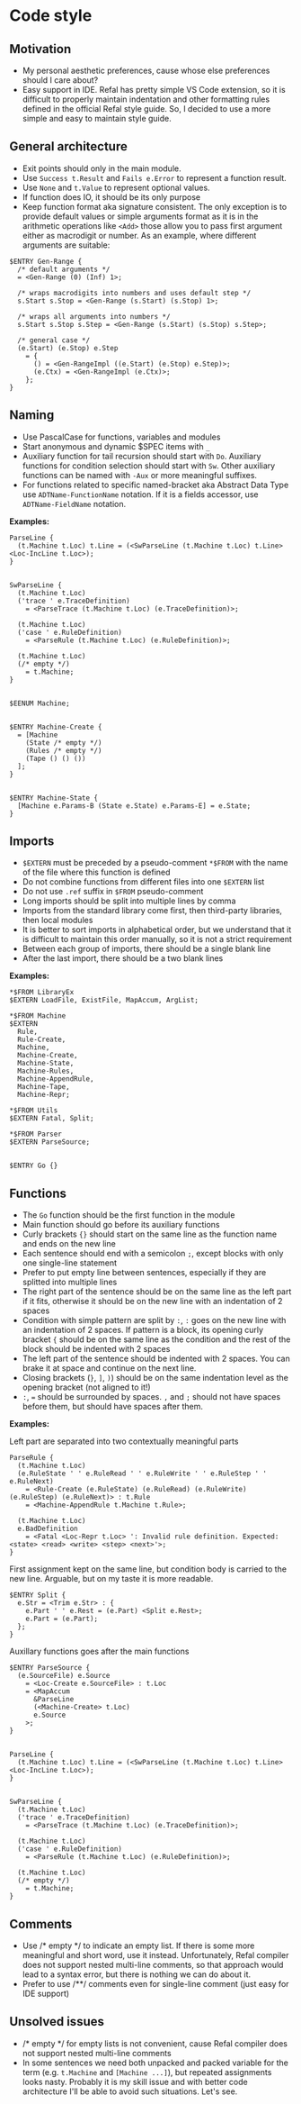 ﻿# Code style

## Motivation

- My personal aesthetic preferences, cause whose else preferences should I care about?
- Easy support in IDE. Refal has pretty simple VS Code extension, so it is difficult to properly maintain indentation and other formatting rules defined in the official Refal style guide. So, I decided to use a more simple and easy to maintain style guide.

## General architecture

- Exit points should only in the main module.
- Use `Success t.Result` and `Fails e.Error` to represent a function result.
- Use `None` and `t.Value` to represent optional values.
- If function does IO, it should be its only purpose
- Keep function format aka signature consistent. The only exception is to provide default values or simple arguments format as it is in the arithmetic operations like `<Add>` those allow you to pass first argument either as macrodigit or number. As an example, where different arguments are suitable:
```refal
$ENTRY Gen-Range {
  /* default arguments */
  = <Gen-Range (0) (Inf) 1>;

  /* wraps macrodigits into numbers and uses default step */
  s.Start s.Stop = <Gen-Range (s.Start) (s.Stop) 1>;

  /* wraps all arguments into numbers */
  s.Start s.Stop s.Step = <Gen-Range (s.Start) (s.Stop) s.Step>;

  /* general case */
  (e.Start) (e.Stop) e.Step
    = {
      () = <Gen-RangeImpl ((e.Start) (e.Stop) e.Step)>;
      (e.Ctx) = <Gen-RangeImpl (e.Ctx)>;
    };
}
```

## Naming

- Use PascalCase for functions, variables and modules
- Start anonymous and dynamic $SPEC items with `_`
- Auxiliary function for tail recursion should start with `Do`. Auxiliary functions for condition selection should start with `Sw`. Other auxiliary functions can be named with `-Aux` or more meaningful suffixes.
- For functions related to specific named-bracket aka Abstract Data Type use `ADTName-FunctionName` notation. If it is a fields accessor, use `ADTName-FieldName` notation.


**Examples:**
```refal
ParseLine {
  (t.Machine t.Loc) t.Line = (<SwParseLine (t.Machine t.Loc) t.Line> <Loc-IncLine t.Loc>);
}


SwParseLine {
  (t.Machine t.Loc)
  ('trace ' e.TraceDefinition)
    = <ParseTrace (t.Machine t.Loc) (e.TraceDefinition)>;

  (t.Machine t.Loc)
  ('case ' e.RuleDefinition)
    = <ParseRule (t.Machine t.Loc) (e.RuleDefinition)>;

  (t.Machine t.Loc)
  (/* empty */)
    = t.Machine;
}


$EENUM Machine;


$ENTRY Machine-Create {
  = [Machine
    (State /* empty */)
    (Rules /* empty */)
    (Tape () () ())
  ];
}


$ENTRY Machine-State {
  [Machine e.Params-B (State e.State) e.Params-E] = e.State;
}
```

## Imports

- `$EXTERN` must be preceded by a pseudo-comment `*$FROM` with the name of the file where this function is defined
- Do not combine functions from different files into one `$EXTERN` list
- Do not use `.ref` suffix in `$FROM` pseudo-comment
- Long imports should be split into multiple lines by comma
- Imports from the standard library come first, then third-party libraries, then local modules
- It is better to sort imports in alphabetical order, but we understand that it is difficult to maintain this order manually, so it is not a strict requirement
- Between each group of imports, there should be a single blank line
- After the last import, there should be a two blank lines

**Examples:**
```refal
*$FROM LibraryEx
$EXTERN LoadFile, ExistFile, MapAccum, ArgList;

*$FROM Machine
$EXTERN
  Rule,
  Rule-Create,
  Machine,
  Machine-Create,
  Machine-State,
  Machine-Rules,
  Machine-AppendRule,
  Machine-Tape,
  Machine-Repr;

*$FROM Utils
$EXTERN Fatal, Split;

*$FROM Parser
$EXTERN ParseSource;


$ENTRY Go {}
```

## Functions

- The `Go` function should be the first function in the module
- Main function should go before its auxiliary functions
- Curly brackets `{}` should start on the same line as the function name and ends on the new line
- Each sentence should end with a semicolon `;`, except blocks with only one single-line statement
- Prefer to put empty line between sentences, especially if they are splitted into multiple lines
- The right part of the sentence should be on the same line as the left part if it fits, otherwise it should be on the new line with an indentation of 2 spaces
- Condition with simple pattern are split by `:`, `:` goes on the new line with an indentation of 2 spaces. If pattern is a block, its opening curly bracket `{` should be on the same line as the condition and the rest of the block should be indented with 2 spaces
- The left part of the sentence should be indented with 2 spaces. You can brake it at space and continue on the next line.
- Closing brackets (`}`, `]`, `)`) should be on the same indentation level as the opening bracket (not aligned to it!)
- `:`, `=` should be surrounded by spaces. `,` and `;` should not have spaces before them, but should have spaces after them.

**Examples:**

Left part are separated into two contextually meaningful parts

```refal
ParseRule {
  (t.Machine t.Loc)
  (e.RuleState ' ' e.RuleRead ' ' e.RuleWrite ' ' e.RuleStep ' ' e.RuleNext)
    = <Rule-Create (e.RuleState) (e.RuleRead) (e.RuleWrite) (e.RuleStep) (e.RuleNext)> : t.Rule
    = <Machine-AppendRule t.Machine t.Rule>;

  (t.Machine t.Loc)
  e.BadDefinition
    = <Fatal <Loc-Repr t.Loc> ': Invalid rule definition. Expected: <state> <read> <write> <step> <next>'>;
}
```

First assignment kept on the same line, but condition body is carried to the new line.
Arguable, but on my taste it is more readable.
```refal
$ENTRY Split {
  e.Str = <Trim e.Str> : {
    e.Part ' ' e.Rest = (e.Part) <Split e.Rest>;
    e.Part = (e.Part);
  };
}
```

Auxillary functions goes after the main functions

```refal
$ENTRY ParseSource {
  (e.SourceFile) e.Source
    = <Loc-Create e.SourceFile> : t.Loc
    = <MapAccum
      &ParseLine
      (<Machine-Create> t.Loc)
      e.Source
    >;
}


ParseLine {
  (t.Machine t.Loc) t.Line = (<SwParseLine (t.Machine t.Loc) t.Line> <Loc-IncLine t.Loc>);
}


SwParseLine {
  (t.Machine t.Loc)
  ('trace ' e.TraceDefinition)
    = <ParseTrace (t.Machine t.Loc) (e.TraceDefinition)>;

  (t.Machine t.Loc)
  ('case ' e.RuleDefinition)
    = <ParseRule (t.Machine t.Loc) (e.RuleDefinition)>;

  (t.Machine t.Loc)
  (/* empty */)
    = t.Machine;
}
```


## Comments

- Use /* empty */ to indicate an empty list. If there is some more meaningful and short word, use it instead. Unfortunately, Refal compiler does not support nested multi-line comments, so that approach would lead to a syntax error, but there is nothing we can do about it.
- Prefer to use /**/ comments even for single-line comment (just easy for IDE support)


## Unsolved issues

- /* empty */ for empty lists is not convenient, cause Refal compiler does not support nested multi-line comments
- In some sentences we need both unpacked and packed variable for the term (e.g. `t.Machine` and `[Machine ...]`), but repeated assignments looks nasty. Probably it is my skill issue and with better code architecture I'll be able to avoid such situations. Let's see.
